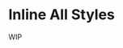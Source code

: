 # Inline All Styles

WIP

<!-- A lightweight, zero-dependency Javascript utility that will convert all of an SVG element's computed styles to inline styles. Useful for converting SVGs to other image formats and otherwise porting them outside of their current context.

Inspired by the New York Times's excellent [SVG Crowbar](http://nytimes.github.io/svg-crowbar/).

## Installation

Install with `npm install --save inline-all-styles`

Inclde

```
import inlineAllStyles from 'inline-all-styles';
```

or required

```
const inlineAllStyles = require('inline-all-styles');
```

## Usage

Pass in your SVG element using `inlineAllStyles.set(< YourSvgElement >)` -->